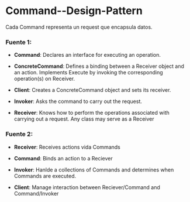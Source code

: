 # Command--Design-Pattern

Cada Command representa un request que encapsula datos.

### Fuente 1:

- **Command**: Declares an interface for executing an operation.

- **ConcreteCommand**: Defines a binding between a Receiver object and an action.
Implements Execute by invoking the corresponding operation(s) on Receiver.

- **Client**: Creates a ConcreteCommand object and sets its receiver.

- **Invoker**: Asks the command to carry out the request.

- **Receiver**: Knows how to perform the operations associated with carrying out a request. Any class may serve as a Receiver

### Fuente 2:
- **Receiver**: Receives actions vida Commands

- **Command**: Binds an action to a Reciever

- **Invoker**: Hanlde a collections of Commands and determines when  Commands are executed.

- **Client**: Manage interaction between Reciever/Command and Command/Invoker
